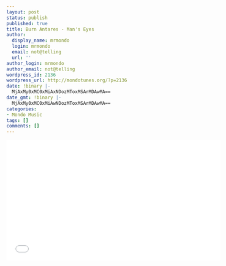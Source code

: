 ```yaml
---
layout: post
status: publish
published: true
title: Burn Antares - Man's Eyes
author:
  display_name: mrmondo
  login: mrmondo
  email: not@telling
  url: ''
author_login: mrmondo
author_email: not@telling
wordpress_id: 2136
wordpress_url: http://mondotunes.org/?p=2136
date: !binary |-
  MjAxMy0xMC0xMiAxNDozMToxMSArMDAwMA==
date_gmt: !binary |-
  MjAxMy0xMC0xMiAwNDozMToxMSArMDAwMA==
categories:
- Mondo Music
tags: []
comments: []
---
```

<iframe width="560" height="315" src="//www.youtube.com/embed/Y4fTf9FmKic" frameborder="0"> </iframe>
